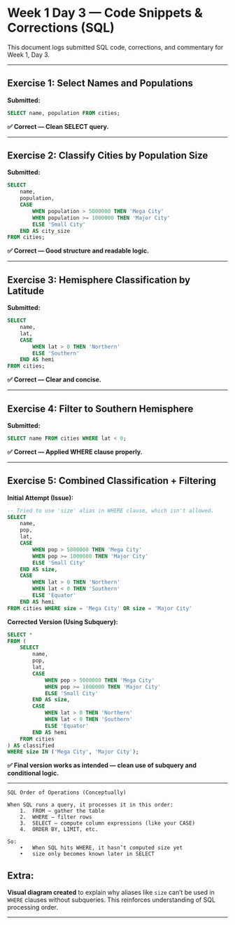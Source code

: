 # Week 1 Day 3 — Code Snippets & Corrections (SQL)

This document logs submitted SQL code, corrections, and commentary for Week 1, Day 3.

---

## Exercise 1: Select Names and Populations
**Submitted:**
```sql
SELECT name, population FROM cities;
```
**✅ Correct — Clean SELECT query.**

---

## Exercise 2: Classify Cities by Population Size
**Submitted:**
```sql
SELECT
    name,
    population,
    CASE
        WHEN population > 5000000 THEN 'Mega City'
        WHEN population >= 1000000 THEN 'Major City'
        ELSE 'Small City'
    END AS city_size
FROM cities;
```
**✅ Correct — Good structure and readable logic.**

---

## Exercise 3: Hemisphere Classification by Latitude
**Submitted:**
```sql
SELECT
    name,
    lat,
    CASE
        WHEN lat > 0 THEN 'Northern'
        ELSE 'Southern'
    END AS hemi
FROM cities;
```
**✅ Correct — Clear and concise.**

---

## Exercise 4: Filter to Southern Hemisphere
**Submitted:**
```sql
SELECT name FROM cities WHERE lat < 0;
```
**✅ Correct — Applied WHERE clause properly.**

---

## Exercise 5: Combined Classification + Filtering

**Initial Attempt (Issue):**
```sql
-- Tried to use 'size' alias in WHERE clause, which isn't allowed.
SELECT
    name,
    pop,
    lat,
    CASE
        WHEN pop > 5000000 THEN 'Mega City'
        WHEN pop >= 1000000 THEN 'Major City'
        ELSE 'Small City'
    END AS size,
    CASE
        WHEN lat > 0 THEN 'Northern'
        WHEN lat < 0 THEN 'Southern'
        ELSE 'Equator'
    END AS hemi
FROM cities WHERE size = 'Mega City' OR size = 'Major City'
```


**Corrected Version (Using Subquery):**
```sql
SELECT *
FROM (
    SELECT
        name,
        pop,
        lat,
        CASE
            WHEN pop > 5000000 THEN 'Mega City'
            WHEN pop >= 1000000 THEN 'Major City'
            ELSE 'Small City'
        END AS size,
        CASE
            WHEN lat > 0 THEN 'Northern'
            WHEN lat < 0 THEN 'Southern'
            ELSE 'Equator'
        END AS hemi
    FROM cities
) AS classified
WHERE size IN ('Mega City', 'Major City');
```

**✅ Final version works as intended — clean use of subquery and conditional logic.**

---

    SQL Order of Operations (Conceptually)
    
    When SQL runs a query, it processes it in this order:
    	1.	FROM — gather the table
    	2.	WHERE — filter rows
    	3.	SELECT — compute column expressions (like your CASE)
    	4.	ORDER BY, LIMIT, etc.
    
    So:
    	•	When SQL hits WHERE, it hasn’t computed size yet
    	•	size only becomes known later in SELECT


## Extra:
**Visual diagram created** to explain why aliases like `size` can’t be used in `WHERE` clauses without subqueries. This reinforces understanding of SQL processing order.

---

